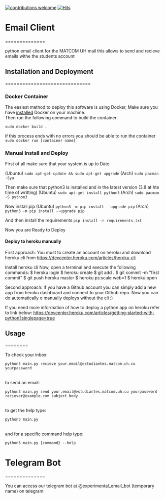 [![contributions welcome](https://img.shields.io/badge/contributions-welcome-brightgreen.svg?style=flat)](https://github.com/dwyl/esta/issues)
[![Hits](https://hits.seeyoufarm.com/api/count/incr/badge.svg?url=https%3A%2F%2Fgithub.com%2FJavierOramas%2FTelegram-Mail&count_bg=%233D91C8&title_bg=%23555555&icon=&icon_color=%23E7E7E7&title=hits&edge_flat=false)](https://hits.seeyoufarm.com)

# Email Client 
==============

python email client for the MATCOM UH mail
this allows to send and recieve emails withe the students account

## Installation and Deployment
==============================


### Docker Container

The easiest method to deploy this software is using Docker,
Make sure you have <a href='https://docs.docker.com'>installed</a> Docker on your machine.</br>
Then run the following command to build the container

`sudo docker build .`

if this process ends with no errors you should be able to run the container
`sudo docker run [container name]`

### Manual Install and Deploy

First of all make sure that your system is up to Date

(Ubuntu) `sudo apt-get update && sudo apt-get upgrade`
(Arch) `sudo pacman -Syu`

Then make sure that python3 is installed and in the latest version (3.8 at hte time of writting)
(Ubuntu) `sudo apt-get install python3`
(Arch) `sudo pacman -S python3`

Now install pip
(Ubuntu) `python3 -m pip install --upgrade pip`
(Arch) `python3 -m pip install --upgrade pip`

And then install the requirements
`pip install -r requirements.txt`

Now you are Ready to Deploy

#### Deploy to heroku manually
First approach:
You must to create an account on heroku and download heroku cli from 
https://devcenter.heroku.com/articles/heroku-cli

Install heroku cli
Now, open a terminal and execute the following commands:
$ heroku login
$ heroku create <name of your app>
$ git add .
$ git commit -m "first commit"
$ git push heroku master
$ heroku ps:scale web=1
$ heroku open

Second approach:
If you have a Github account you can simply add a new app from heroku dashboard
and connect to your Github repo.
Now you can do automatically o manually deploys without the cli :)

If you need more information of how to deploy a python app on heroku refer to link below: 
https://devcenter.heroku.com/articles/getting-started-with-python?singlepage=true

## Usage 
========

To check your inbox:</br>

`python3 main.py recieve your.email@estudiantes.matcom.uh.cu yourpassword`

</br>to send an email:</br>

`python3 main.py send your.email@estudiantes.matcom.uh.cu yourpassword reciever@example.com subject body`

</br>to get the help type:</br>

`python3 main.py`

</br>and for a specific command help type:</br>

`python3 main.py {command} --help`

# Telegram Bot
==============

You can access our telegram bot at @experimental_email_bot (temporary name) on telegram

